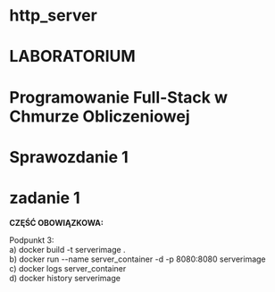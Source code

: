 # http_server

# LABORATORIUM
# Programowanie Full-Stack w Chmurze Obliczeniowej

# Sprawozdanie 1

# zadanie 1

<b>CZĘŚĆ OBOWIĄZKOWA:</b>

Podpunkt 3:</br>
a) docker build -t serverimage .</br>
b) docker run --name server_container -d -p 8080:8080 serverimage</br>
c) docker logs server_container</br>
d) docker history serverimage</br>
